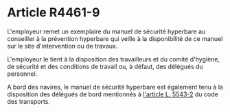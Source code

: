 # Article R4461-9

L'employeur remet un exemplaire du manuel de sécurité hyperbare au conseiller à la prévention hyperbare qui veille à la disponibilité de ce manuel sur le site d'intervention ou de travaux.
  
  
L'employeur le tient à la disposition des travailleurs et du comité d'hygiène, de sécurité et des conditions de travail ou, à défaut, des délégués du personnel.
  
  
A bord des navires, le manuel de sécurité hyperbare est également tenu à la disposition des délégués de bord mentionnés à [l'article L. 5543-2][1] du code des transports.

 [1]: /affichCodeArticle.do?cidTexte=LEGITEXT000023086525&idArticle=LEGIARTI000023074198&dateTexte=&categorieLien=cid